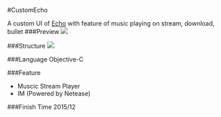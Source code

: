 #CustomEcho

A custom UI of [Echo](https://itunes.apple.com/us/app/echo-hui-sheng+-du-jia3d-yin/id1063969207?l=zh&ls=1&mt=8) with feature of music playing on stream, download, bullet
###Preview
![](CustomEchoDemo.gif)

###Structure
![](http://screenshot.net/y7nvya3.jpg)

###Language
Objective-C

###Feature
* Muscic Stream Player
* IM (Powered by Netease)

###Finish Time
2015/12